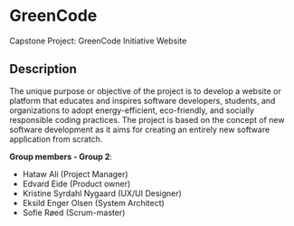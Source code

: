 # GreenCode
Capstone Project: GreenCode Initiative Website

## Description
The unique purpose or objective of the project is to develop a website or platform that educates and inspires software developers, students, and organizations to adopt energy-efficient, eco-friendly, and socially responsible coding practices. The project is based on the concept of new software development as it aims for creating an entirely new software application from scratch.

**Group members - Group 2**: 
- Hataw Ali (Project Manager)
- Edvard Eide (Product owner)
- Kristine Syrdahl Nygaard (UX/UI Designer)
- Eksild Enger Olsen (System Architect)
- Sofie Røed (Scrum-master)

